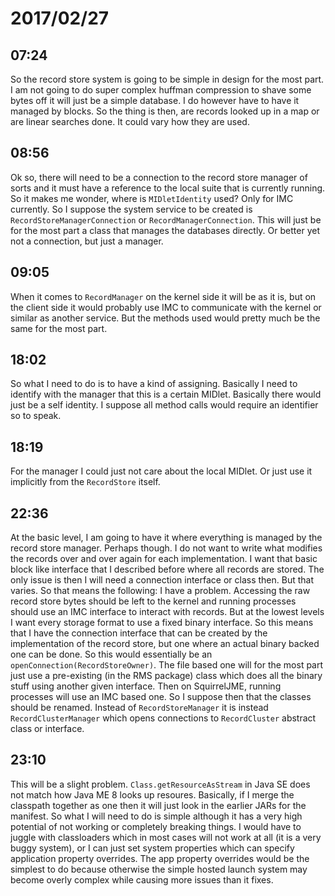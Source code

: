 # 2017/02/27

## 07:24

So the record store system is going to be simple in design for the most part.
I am not going to do super complex huffman compression to shave some bytes off
it will just be a simple database. I do however have to have it managed by
blocks. So the thing is then, are records looked up in a map or are linear
searches done. It could vary how they are used.

## 08:56

Ok so, there will need to be a connection to the record store manager of sorts
and it must have a reference to the local suite that is currently running. So
it makes me wonder, where is `MIDletIdentity` used? Only for IMC currently. So
I suppose the system service to be created is `RecordStoreManagerConnection`
or `RecordManagerConnection`. This will just be for the most part a class that
manages the databases directly. Or better yet not a connection, but just a
manager.

## 09:05

When it comes to `RecordManager` on the kernel side it will be as it is, but
on the client side it would probably use IMC to communicate with the kernel
or similar as another service. But the methods used would pretty much be the
same for the most part.

## 18:02

So what I need to do is to have a kind of assigning. Basically I need to
identify with the manager that this is a certain MIDlet. Basically there would
just be a self identity. I suppose all method calls would require an
identifier so to speak.

## 18:19

For the manager I could just not care about the local MIDlet. Or just use it
implicitly from the `RecordStore` itself.

## 22:36

At the basic level, I am going to have it where everything is managed by the
record store manager. Perhaps though. I do not want to write what modifies the
records over and over again for each implementation. I want that basic block
like interface that I described before where all records are stored. The only
issue is then I will need a connection interface or class then. But that
varies. So that means the following: I have a problem. Accessing the raw
record store bytes should be left to the kernel and running processes should
use an IMC interface to interact with records. But at the lowest levels I want
every storage format to use a fixed binary interface. So this means that I have
the connection interface that can be created by the implementation of the
record store, but one where an actual binary backed one can be done. So this
would essentially be an `openConnection(RecordStoreOwner)`. The file based one
will for the most part just use a pre-existing (in the RMS package) class
which does all the binary stuff using another given interface. Then on
SquirrelJME, running processes will use an IMC based one. So I suppose then
that the classes should be renamed. Instead of `RecordStoreManager` it is
instead `RecordClusterManager` which opens connections to `RecordCluster`
abstract class or interface.

## 23:10

This will be a slight problem. `Class.getResourceAsStream` in Java SE does not
match how Java ME 8 looks up resoures. Basically, if I merge the classpath
together as one then it will just look in the earlier JARs for the manifest.
So what I will need to do is simple although it has a very high potential of
not working or completely breaking things. I would have to juggle with
classloaders which in most cases will not work at all (it is a very buggy
system), or I can just set system properties which can specify application
property overrides. The app property overrides would be the simplest to do
because otherwise the simple hosted launch system may become overly complex
while causing more issues than it fixes.
